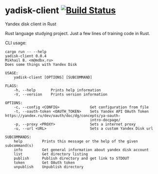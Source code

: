 # yadisk-client [![Build Status](https://travis-ci.com/madbox/yadisk-client.svg?branch=master)](https://travis-ci.com/madbox/yadisk-client)
Yandex disk client in Rust

Rust language studying project.
Just a few lines of training code in Rust.

CLI usage:

```
cargo run -- --help
yadisk-client 0.0.4
Mikhail B. <m@mdbx.ru>
Does some things with Yandex Disk

USAGE:
    yadisk-client [OPTIONS] [SUBCOMMAND]

FLAGS:
    -h, --help       Prints help information
    -V, --version    Prints version information

OPTIONS:
    -c, --config <CONFIG>              Get configuration from file
    -t, --oauth-token <OAUTH_TOKEN>    Sets Yandex API OAuth Token https://yandex.ru/dev/oauth/doc/dg/concepts/ya-oauth-
                                       intro-docpage/
    -p, --proxy <PROXY>                Sets a internet proxy
    -u, --url <URL>                    Sets a custom Yandex Disk url

SUBCOMMANDS:
    help         Prints this message or the help of the given subcommand(s)
    info         Get general information about yandex disk account
    list         Get directory listing
    publish      Publish directory and get link to STDOUT
    token        Get OAuth token
    unpublish    Unpublish directory
```
